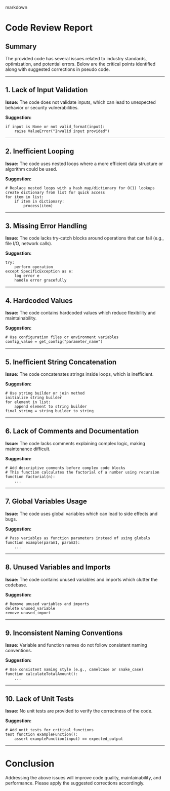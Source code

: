 markdown
# Code Review Report

## Summary
The provided code has several issues related to industry standards, optimization, and potential errors. Below are the critical points identified along with suggested corrections in pseudo code.

---

## 1. Lack of Input Validation
**Issue:** The code does not validate inputs, which can lead to unexpected behavior or security vulnerabilities.

**Suggestion:**
```pseudo
if input is None or not valid_format(input):
    raise ValueError("Invalid input provided")
```

---

## 2. Inefficient Looping
**Issue:** The code uses nested loops where a more efficient data structure or algorithm could be used.

**Suggestion:**
```pseudo
# Replace nested loops with a hash map/dictionary for O(1) lookups
create dictionary from list for quick access
for item in list:
    if item in dictionary:
        process(item)
```

---

## 3. Missing Error Handling
**Issue:** The code lacks try-catch blocks around operations that can fail (e.g., file I/O, network calls).

**Suggestion:**
```pseudo
try:
    perform operation
except SpecificException as e:
    log error e
    handle error gracefully
```

---

## 4. Hardcoded Values
**Issue:** The code contains hardcoded values which reduce flexibility and maintainability.

**Suggestion:**
```pseudo
# Use configuration files or environment variables
config_value = get_config("parameter_name")
```

---

## 5. Inefficient String Concatenation
**Issue:** The code concatenates strings inside loops, which is inefficient.

**Suggestion:**
```pseudo
# Use string builder or join method
initialize string builder
for element in list:
    append element to string builder
final_string = string builder to string
```

---

## 6. Lack of Comments and Documentation
**Issue:** The code lacks comments explaining complex logic, making maintenance difficult.

**Suggestion:**
```pseudo
# Add descriptive comments before complex code blocks
# This function calculates the factorial of a number using recursion
function factorial(n):
    ...
```

---

## 7. Global Variables Usage
**Issue:** The code uses global variables which can lead to side effects and bugs.

**Suggestion:**
```pseudo
# Pass variables as function parameters instead of using globals
function example(param1, param2):
    ...
```

---

## 8. Unused Variables and Imports
**Issue:** The code contains unused variables and imports which clutter the codebase.

**Suggestion:**
```pseudo
# Remove unused variables and imports
delete unused_variable
remove unused_import
```

---

## 9. Inconsistent Naming Conventions
**Issue:** Variable and function names do not follow consistent naming conventions.

**Suggestion:**
```pseudo
# Use consistent naming style (e.g., camelCase or snake_case)
function calculateTotalAmount():
    ...
```

---

## 10. Lack of Unit Tests
**Issue:** No unit tests are provided to verify the correctness of the code.

**Suggestion:**
```pseudo
# Add unit tests for critical functions
test function exampleFunction():
    assert exampleFunction(input) == expected_output
```

---

# Conclusion
Addressing the above issues will improve code quality, maintainability, and performance. Please apply the suggested corrections accordingly.
